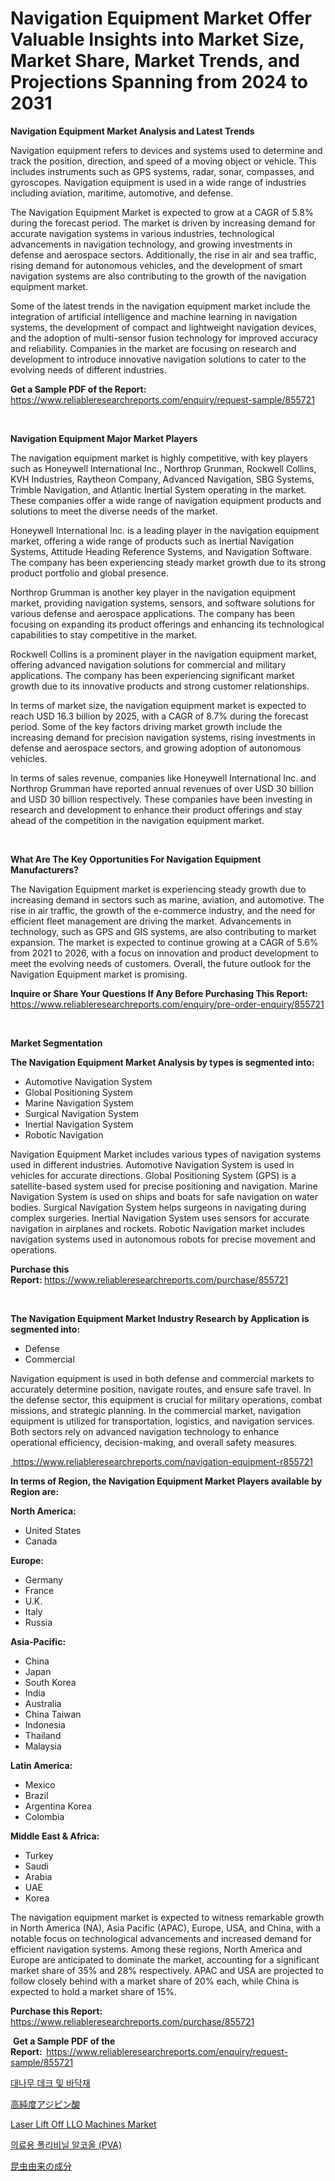 <p><h1>Navigation Equipment Market Offer Valuable Insights into Market Size, Market Share, Market Trends, and Projections Spanning from 2024 to 2031</h1></p><p><strong>Navigation Equipment Market Analysis and Latest Trends</strong></p>
<p><p>Navigation equipment refers to devices and systems used to determine and track the position, direction, and speed of a moving object or vehicle. This includes instruments such as GPS systems, radar, sonar, compasses, and gyroscopes. Navigation equipment is used in a wide range of industries including aviation, maritime, automotive, and defense.</p><p>The Navigation Equipment Market is expected to grow at a CAGR of 5.8% during the forecast period. The market is driven by increasing demand for accurate navigation systems in various industries, technological advancements in navigation technology, and growing investments in defense and aerospace sectors. Additionally, the rise in air and sea traffic, rising demand for autonomous vehicles, and the development of smart navigation systems are also contributing to the growth of the navigation equipment market.</p><p>Some of the latest trends in the navigation equipment market include the integration of artificial intelligence and machine learning in navigation systems, the development of compact and lightweight navigation devices, and the adoption of multi-sensor fusion technology for improved accuracy and reliability. Companies in the market are focusing on research and development to introduce innovative navigation solutions to cater to the evolving needs of different industries.</p></p>
<p><strong>Get a Sample PDF of the Report:&nbsp;</strong> <a href="https://www.reliableresearchreports.com/enquiry/request-sample/855721">https://www.reliableresearchreports.com/enquiry/request-sample/855721</a></p>
<p>&nbsp;</p>
<p><strong>Navigation Equipment Major Market Players</strong></p>
<p><p>The navigation equipment market is highly competitive, with key players such as Honeywell International Inc., Northrop Grunman, Rockwell Collins, KVH Industries, Raytheon Company, Advanced Navigation, SBG Systems, Trimble Navigation, and Atlantic Inertial System operating in the market. These companies offer a wide range of navigation equipment products and solutions to meet the diverse needs of the market.</p><p>Honeywell International Inc. is a leading player in the navigation equipment market, offering a wide range of products such as Inertial Navigation Systems, Attitude Heading Reference Systems, and Navigation Software. The company has been experiencing steady market growth due to its strong product portfolio and global presence.</p><p>Northrop Grumman is another key player in the navigation equipment market, providing navigation systems, sensors, and software solutions for various defense and aerospace applications. The company has been focusing on expanding its product offerings and enhancing its technological capabilities to stay competitive in the market.</p><p>Rockwell Collins is a prominent player in the navigation equipment market, offering advanced navigation solutions for commercial and military applications. The company has been experiencing significant market growth due to its innovative products and strong customer relationships.</p><p>In terms of market size, the navigation equipment market is expected to reach USD 16.3 billion by 2025, with a CAGR of 8.7% during the forecast period. Some of the key factors driving market growth include the increasing demand for precision navigation systems, rising investments in defense and aerospace sectors, and growing adoption of autonomous vehicles.</p><p>In terms of sales revenue, companies like Honeywell International Inc. and Northrop Grumman have reported annual revenues of over USD 30 billion and USD 30 billion respectively. These companies have been investing in research and development to enhance their product offerings and stay ahead of the competition in the navigation equipment market.</p></p>
<p>&nbsp;</p>
<p><strong>What Are The Key Opportunities For Navigation Equipment Manufacturers?</strong></p>
<p><p>The Navigation Equipment market is experiencing steady growth due to increasing demand in sectors such as marine, aviation, and automotive. The rise in air traffic, the growth of the e-commerce industry, and the need for efficient fleet management are driving the market. Advancements in technology, such as GPS and GIS systems, are also contributing to market expansion. The market is expected to continue growing at a CAGR of 5.6% from 2021 to 2026, with a focus on innovation and product development to meet the evolving needs of customers. Overall, the future outlook for the Navigation Equipment market is promising.</p></p>
<p><strong>Inquire or Share Your Questions If Any Before Purchasing This Report:</strong> <a href="https://www.reliableresearchreports.com/enquiry/pre-order-enquiry/855721">https://www.reliableresearchreports.com/enquiry/pre-order-enquiry/855721</a></p>
<p>&nbsp;</p>
<p><strong>Market Segmentation</strong></p>
<p><strong>The Navigation Equipment Market Analysis by types is segmented into:</strong></p>
<p><ul><li>Automotive Navigation System</li><li>Global Positioning System</li><li>Marine Navigation System</li><li>Surgical Navigation System</li><li>Inertial Navigation System</li><li>Robotic Navigation</li></ul></p>
<p><p>Navigation Equipment Market includes various types of navigation systems used in different industries. Automotive Navigation System is used in vehicles for accurate directions. Global Positioning System (GPS) is a satellite-based system used for precise positioning and navigation. Marine Navigation System is used on ships and boats for safe navigation on water bodies. Surgical Navigation System helps surgeons in navigating during complex surgeries. Inertial Navigation System uses sensors for accurate navigation in airplanes and rockets. Robotic Navigation market includes navigation systems used in autonomous robots for precise movement and operations.</p></p>
<p><strong>Purchase this Report:&nbsp;</strong><a href="https://www.reliableresearchreports.com/purchase/855721">https://www.reliableresearchreports.com/purchase/855721</a></p>
<p>&nbsp;</p>
<p><strong>The Navigation Equipment Market Industry Research by Application is segmented into:</strong></p>
<p><ul><li>Defense</li><li>Commercial</li></ul></p>
<p><p>Navigation equipment is used in both defense and commercial markets to accurately determine position, navigate routes, and ensure safe travel. In the defense sector, this equipment is crucial for military operations, combat missions, and strategic planning. In the commercial market, navigation equipment is utilized for transportation, logistics, and navigation services. Both sectors rely on advanced navigation technology to enhance operational efficiency, decision-making, and overall safety measures.</p></p>
<p><a href="https://www.reliableresearchreports.com/navigation-equipment-r855721">&nbsp;https://www.reliableresearchreports.com/navigation-equipment-r855721</a></p>
<p><strong>In terms of Region, the Navigation Equipment Market Players available by Region are:</strong></p>
<p>
    <p> <strong> North America: </strong>
        <ul>
            <li>United States</li>
            <li>Canada</li>
        </ul>
        </p> 
    <p> <strong> Europe: </strong>
        <ul>
            <li>Germany</li>
            <li>France</li>
            <li>U.K.</li>
            <li>Italy</li>
            <li>Russia</li>
        </ul>
        </p> 
    <p> <strong> Asia-Pacific: </strong>
        <ul>
            <li>China</li>
            <li>Japan</li>
            <li>South Korea</li>
            <li>India</li>
            <li>Australia</li>
            <li>China Taiwan</li>
            <li>Indonesia</li>
            <li>Thailand</li>
            <li>Malaysia</li>
        </ul>
        </p> 
    <p> <strong> Latin America: </strong>
        <ul>
            <li>Mexico</li>
            <li>Brazil</li>
            <li>Argentina Korea</li>
            <li>Colombia</li>
        </ul>
        </p> 
    <p> <strong> Middle East & Africa: </strong>
        <ul>
            <li>Turkey</li>
            <li>Saudi</li>
            <li>Arabia</li>
            <li>UAE</li>
            <li>Korea</li>
        </ul>
    </p>
    </p>
<p><p>The navigation equipment market is expected to witness remarkable growth in North America (NA), Asia Pacific (APAC), Europe, USA, and China, with a notable focus on technological advancements and increased demand for efficient navigation systems. Among these regions, North America and Europe are anticipated to dominate the market, accounting for a significant market share of 35% and 28% respectively. APAC and USA are projected to follow closely behind with a market share of 20% each, while China is expected to hold a market share of 15%.</p></p>
<p><strong>Purchase this Report: </strong><a href="https://www.reliableresearchreports.com/purchase/855721">https://www.reliableresearchreports.com/purchase/855721</a></p>
<p>&nbsp;<strong>Get a Sample PDF of the Report:&nbsp;&nbsp;</strong><a href="https://www.reliableresearchreports.com/enquiry/request-sample/855721">https://www.reliableresearchreports.com/enquiry/request-sample/855721</a></p>
<p><strong></strong></p>
<p><p><a href="https://github.com/khytkeqagplkzqvh/Market-Research-Report-List-2/blob/main/2616146112584.md">대나무 데크 및 바닥재</a></p><p><a href="https://github.com/FredaJerde/Market-Research-Report-List-1/blob/main/6196450120528.md">高純度アジピン酸</a></p><p><a href="https://github.com/ChiragRp1/Market-Research-Report-List-5/blob/main/laser-lift-off-llo-machines-market.md">Laser Lift Off LLO Machines Market</a></p><p><a href="https://github.com/TimmyMann6767/Market-Research-Report-List-2/blob/main/8665280112585.md">의료용 폴리비닐 알코올 (PVA)</a></p><p><a href="https://github.com/ycmtqqhvk3273/Market-Research-Report-List-2/blob/main/9111043120529.md">昆虫由来の成分</a></p></p>